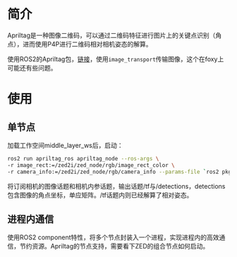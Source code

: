 # 简介
Apriltag是一种图像二维码，可以通过二维码特征进行图片上的关键点识别（角点），进而使用P4P进行二维码相对相机姿态的解算。

使用ROS2的Apriltag包，[链接](https://github.com/christianrauch/apriltag_ros)，使用`image_transport`传输图像，这个在foxy上可能还有些问题。
# 使用

## 单节点
加载工作空间middle_layer_ws后，启动：
```bash
ros2 run apriltag_ros apriltag_node --ros-args \
-r image_rect:=/zed2i/zed_node/rgb/image_rect_color \
-r camera_info:=/zed2i/zed_node/rgb/camera_info --params-file `ros2 pkg prefix apriltag_ros`/share/apriltag_ros/cfg/tags_48h12.yaml

```
将订阅相机的图像话题和相机内参话题，输出话题/tf与/detections，detections包含图像的角点坐标，单应矩阵。/tf话题内则已经解算了相对姿态。

## 进程内通信
使用ROS2 component特性，将多个节点封装入一个进程，实现进程内的高效通信，节约资源。Apriltag的节点支持，需要看下ZED的组合节点如何启动。